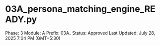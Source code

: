 # 03A_persona_matching_engine_READY.py

Phase: 3
Module: A
Prefix: 03A_
Status: Approved
Last Updated: July 28, 2025 7:04 PM (GMT+5:30)